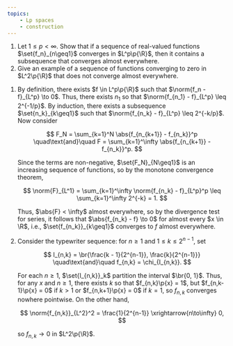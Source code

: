 ```yaml
---
topics:
    - Lp spaces
    - construction
---
```


<problem>

1. Let $1 \leq p < \infty$. Show that if a sequence of real-valued functions $\set{f_n}_{n\geq1}$ converges in $L^p\p{\R}$, then it contains a subsequence that converges almost everywhere.
2. Give an example of a sequence of functions converging to zero in $L^2\p{\R}$ that does not converge almost everywhere.

</problem>

<solution>

1. By definition, there exists $f \in L^p\p{\R}$ such that $\norm{f_n - f}_{L^p} \to 0$. Thus, there exists $n_1$ so that $\norm{f_{n_1} - f}_{L^p} \leq 2^{-1/p}$. By induction, there exists a subsequence $\set{n_k}_{k\geq1}$ such that $\norm{f_{n_k} - f}_{L^p} \leq 2^{-k/p}$. Now consider

    $$
    F_N = \sum_{k=1}^N \abs{f_{n_{k+1}} - f_{n_k}}^p
    \quad\text{and}\quad
    F = \sum_{k=1}^\infty \abs{f_{n_{k+1}} - f_{n_k}}^p.
    $$

    Since the terms are non-negative, $\set{F_N}_{N\geq1}$ is an increasing sequence of functions, so by the monotone convergence theorem,

    $$
    \norm{F}_{L^1}
        = \sum_{k=1}^\infty \norm{f_{n_k} - f}_{L^p}^p
        \leq \sum_{k=1}^\infty 2^{-k}
        = 1.
    $$

    Thus, $\abs{F} < \infty$ almost everywhere, so by the divergence test for series, it follows that $\abs{f_{n_k} - f} \to 0$ for almost every $x \in \R$, i.e., $\set{f_{n_k}}_{k\geq1}$ converges to $f$ almost everywhere.

2. Consider the typewriter sequence: for $n \geq 1$ and $1 \leq k \leq 2^{n-1}$, set

    $$
    I_{n,k} = \br{\frac{k - 1}{2^{n-1}}, \frac{k}{2^{n-1}}}
    \quad\text{and}\quad
    f_{n,k} = \chi_{I_{n,k}}.
    $$

    For each $n \geq 1$, $\set{I_{n,k}}_k$ partition the interval $\br{0, 1}$. Thus, for any $x$ and $n \geq 1$, there exists $k$ so that $f_{n,k}\p{x} = 1$, but $f_{n,k-1}\p{x} = 0$ if $k > 1$ or $f_{n,k+1}\p{x} = 0$ if $k = 1$, so $f_{n,k}$ converges nowhere pointwise. On the other hand,

    $$
    \norm{f_{n,k}}_{L^2}^2 = \frac{1}{2^{n-1}} \xrightarrow{n\to\infty} 0,
    $$

    so $f_{n,k} \to 0$ in $L^2\p{\R}$.

</solution>

